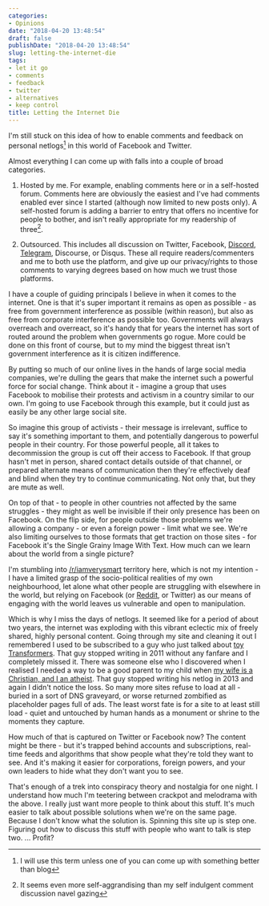 ```yaml
---
categories:
- Opinions
date: "2018-04-20 13:48:54"
draft: false
publishDate: "2018-04-20 13:48:54"
slug: letting-the-internet-die
tags:
- let it go
- comments
- feedback
- twitter
- alternatives
- keep control
title: Letting the Internet Die
---
```


I'm still stuck on this idea of how to enable comments and feedback on personal netlogs[^netlog] in this world of Facebook and Twitter.

Almost everything I can come up with falls into a couple of broad categories.

1.  Hosted by me. For example, enabling comments here or in a self-hosted forum. Comments here are obviously the easiest and I've had comments enabled ever since I started (although now limited to new posts only). A self-hosted forum is adding a barrier to entry that offers no incentive for people to bother, and isn't really appropriate for my readership of three[^navel]. 

2.  Outsourced. This includes all discussion on Twitter, Facebook, [Discord](https://discord.gg/MdRrxQC), [Telegram](https://t.me/TheGeekorium), Discourse, or Disqus. These all require readers/commenters and me to both use the platform, and give up our privacy/rights to those comments to varying degrees based on how much we trust those platforms.

I have a couple of guiding principals I believe in when it comes to the internet. One is that it's super important it remains as open as possible - as free from government interference as possible (within reason), but also as free from corporate interference as possible too. Governments will always overreach and overreact, so it's handy that for years the internet has sort of routed around the problem when governments go rogue. More could be done on this front of course, but to my mind the biggest threat isn't government interference as it is citizen indifference.

By putting so much of our online lives in the hands of large social media companies, we're dulling the gears that make the internet such a powerful force for social change. Think about it - imagine a group that uses Facebook to mobilise their protests and activism in a country similar to our own. I'm going to use Facebook through this example, but it could just as easily be any other large social site.

So imagine this group of activists - their message is irrelevant, suffice to say it's something important to them, and potentially dangerous to powerful people in their country. For those powerful people, all it takes to decommission the group is cut off their access to Facebook. If that group hasn't met in person, shared contact details outside of that channel, or prepared alternate means of communication then they're effectively deaf and blind when they try to continue communicating. Not only that, but they are mute as well.

On top of that - to people in other countries not affected by the same struggles - they might as well be invisible if their only presence has been on Facebook. On the flip side, for people outside those problems we're allowing a company - or even a foreign power - limit what we see. We're also limiting ourselves to those formats that get traction on those sites - for Facebook it's the Single Grainy Image With Text. How much can we learn about the world from a single picture?

I'm stumbling into [/r/iamverysmart](//reddit.com/r/iamverysmart) territory here, which is not my intention - I have a limited grasp of the socio-political realities of my own neighbourhood, let alone what other people are struggling with elsewhere in the world, but relying on Facebook (or [Reddit](//reddit.com/user/screenbeard), or Twitter) as our means of engaging with the world leaves us vulnerable and open to manipulation.

Which is why I miss the days of netlogs. It seemed like for a period of about two years, the internet was exploding with this vibrant eclectic mix of freely shared, highly personal content. Going through my site and cleaning it out I remembered I used to be subscribed to a guy who just talked about [toy Transformers](http://www.plasticcrack.net/). That guy stopped writing in 2011 without any fanfare and I completely missed it. There was someone else who I discovered when I realised I needed a way to be a good parent to my child when [my wife is a Christian, and I an atheist](http://parentingbeyondbelief.com/blog/). That guy stopped writing his netlog in 2013 and again I didn't notice the loss. So many more sites refuse to load at all - buried in a sort of DNS graveyard, or worse returned zombified as placeholder pages full of ads. The least worst fate is for a site to at least still load - quiet and untouched by human hands as a monument or shrine to the moments they capture.

How much of that is captured on Twitter or Facebook now? The content might be there - but it's trapped behind accounts and subscriptions, real-time feeds and algorithms that show people what they're told they want to see. And it's making it easier for corporations, foreign powers, and your own leaders to hide what they don't want you to see.

That's enough of a trek into conspiracy theory and nostalgia for one night. I understand how much I'm teetering between crackpot and melodrama with the above. I really just want more people to think about this stuff. It's much easier to talk about possible solutions when we're on the same page. Because I don't know what the solution is. Spinning this site up is step one. Figuring out how to discuss this stuff with people who want to talk is step two. ... Profit?

[^netlog]:I will use this term unless one of you can come up with something better than blog
[^navel]:It seems even more self-aggrandising than my self indulgent comment discussion navel gazing
